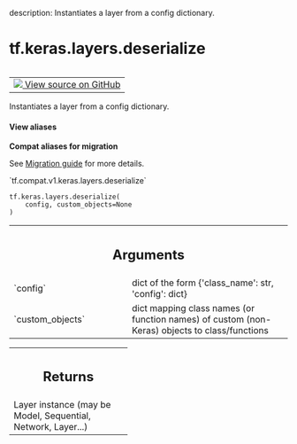 description: Instantiates a layer from a config dictionary.

<div itemscope itemtype="http://developers.google.com/ReferenceObject">
<meta itemprop="name" content="tf.keras.layers.deserialize" />
<meta itemprop="path" content="Stable" />
</div>

# tf.keras.layers.deserialize

<!-- Insert buttons and diff -->

<table class="tfo-notebook-buttons tfo-api nocontent" align="left">
<td>
  <a target="_blank" href="https://github.com/tensorflow/tensorflow/blob/r2.2/tensorflow/python/keras/layers/serialization.py#L71-L109">
    <img src="https://www.tensorflow.org/images/GitHub-Mark-32px.png" />
    View source on GitHub
  </a>
</td>
</table>



Instantiates a layer from a config dictionary.

<section class="expandable">
  <h4 class="showalways">View aliases</h4>
  <p>
<b>Compat aliases for migration</b>
<p>See
<a href="https://www.tensorflow.org/guide/migrate">Migration guide</a> for
more details.</p>
<p>`tf.compat.v1.keras.layers.deserialize`</p>
</p>
</section>

<pre class="devsite-click-to-copy prettyprint lang-py tfo-signature-link">
<code>tf.keras.layers.deserialize(
    config, custom_objects=None
)
</code></pre>



<!-- Placeholder for "Used in" -->


<!-- Tabular view -->
 <table class="responsive fixed orange">
<colgroup><col width="214px"><col></colgroup>
<tr><th colspan="2"><h2 class="add-link">Arguments</h2></th></tr>

<tr>
<td>
`config`
</td>
<td>
dict of the form {'class_name': str, 'config': dict}
</td>
</tr><tr>
<td>
`custom_objects`
</td>
<td>
dict mapping class names (or function names)
of custom (non-Keras) objects to class/functions
</td>
</tr>
</table>



<!-- Tabular view -->
 <table class="responsive fixed orange">
<colgroup><col width="214px"><col></colgroup>
<tr><th colspan="2"><h2 class="add-link">Returns</h2></th></tr>
<tr class="alt">
<td colspan="2">
Layer instance (may be Model, Sequential, Network, Layer...)
</td>
</tr>

</table>

